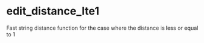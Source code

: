 # edit_distance_lte1
Fast string distance function for the case where the distance is less or equal to 1
